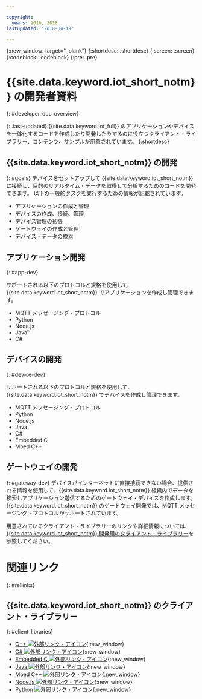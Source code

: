 ```yaml
---

copyright:
  years: 2016, 2018
lastupdated: "2018-04-19"

---
```


{:new_window: target="_blank"}
{:shortdesc: .shortdesc}
{:screen: .screen}
{:codeblock: .codeblock}
{:pre: .pre}

# {{site.data.keyword.iot_short_notm}} の開発者資料
{: #developer_doc_overview}

{: .last-updated}
{{site.data.keyword.iot_full}} のアプリケーションやデバイスを一体化するコードを作成したり開発したりするのに役立つクライアント・ライブラリー、コンテンツ、サンプルが用意されています。
{:shortdesc}


## {{site.data.keyword.iot_short_notm}} の開発
{: #goals}
デバイスをセットアップして {{site.data.keyword.iot_short_notm}} に接続し、目的のリアルタイム・データを取得して分析するためのコードを開発できます。 以下の一般的タスクを実行するための情報が記載されています。

-  アプリケーションの作成と管理
-  デバイスの作成、接続、管理
-  デバイス管理の拡張
-  ゲートウェイの作成と管理
-  デバイス・データの検索


## アプリケーション開発
{: #app-dev}

サポートされる以下のプロトコルと規格を使用して、{{site.data.keyword.iot_short_notm}} でアプリケーションを作成し管理できます。

- MQTT メッセージング・プロトコル
- Python
- Node.js
- Java™
- C#

## デバイスの開発
{: #device-dev}

サポートされる以下のプロトコルと規格を使用して、{{site.data.keyword.iot_short_notm}} でデバイスを作成し管理できます。

- MQTT メッセージング・プロトコル
- Python
- Node.js
- Java
- C#
- Embedded C
- Mbed C++

## ゲートウェイの開発
{: #gateway-dev}
デバイスがインターネットに直接接続できない場合、提供される情報を使用して、{{site.data.keyword.iot_short_notm}} 組織内でデータを検索しアプリケーション送信するためのゲートウェイ・デバイスを作成します。
{{site.data.keyword.iot_short_notm}} のゲートウェイ開発では、MQTT メッセージング・プロトコルがサポートされています。

用意されているクライアント・ライブラリーのリンクや詳細情報については、[{{site.data.keyword.iot_short_notm}} 開発用のクライアント・ライブラリー](iot_platform_client_lib.html)を参照してください。

# 関連リンク
{: #rellinks}

## {{site.data.keyword.iot_short_notm}} のクライアント・ライブラリー
{: #client_libraries}

* [C++ ![外部リンク・アイコン](../../icons/launch-glyph.svg)](https://github.com/ibm-watson-iot/iot-cpp){:new_window}
* [C# ![外部リンク・アイコン](../../icons/launch-glyph.svg)](https://github.com/ibm-watson-iot/iot-csharp){:new_window}
* [Embedded C ![外部リンク・アイコン](../../icons/launch-glyph.svg)](https://github.com/ibm-watson-iot/iot-embeddedc){:new_window}
* [Java ![外部リンク・アイコン](../../icons/launch-glyph.svg)](https://github.com/ibm-watson-iot/iot-java){:new_window}
* [Mbed C++ ![外部リンク・アイコン](../../icons/launch-glyph.svg)](https://os.mbed.com/teams/IBM_IoT/code/IBMIoTF/){:new_window}
* [Node.js ![外部リンク・アイコン](../../icons/launch-glyph.svg)](https://github.com/ibm-watson-iot/iot-nodejs){:new_window}
* [Python ![外部リンク・アイコン](../../icons/launch-glyph.svg)](https://github.com/ibm-watson-iot/iot-python){:new_window}
